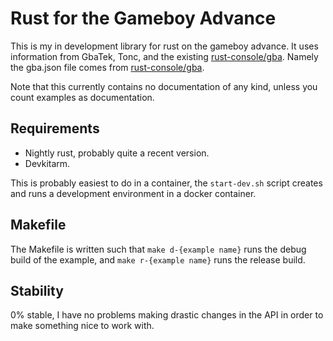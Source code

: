 # Rust for the Gameboy Advance

This is my in development library for rust on the gameboy advance. It uses
information from GbaTek, Tonc, and the existing
[rust-console/gba](https://github.com/rust-console/gba). Namely the gba.json
file comes from [rust-console/gba](https://github.com/rust-console/gba).

Note that this currently contains no documentation of any kind, unless you count
examples as documentation.

## Requirements

* Nightly rust, probably quite a recent version.
* Devkitarm.

This is probably easiest to do in a container, the `start-dev.sh` script creates
and runs a development environment in a docker container.

## Makefile

The Makefile is written such that `make d-{example name}` runs the debug build
of the example, and `make r-{example name}` runs the release build.

## Stability

0% stable, I have no problems making drastic changes in the API in order to make
something nice to work with.